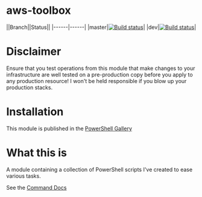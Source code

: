# aws-toolbox

||Branch||Status||
|------|------|
|master|[![Build status](https://ci.appveyor.com/api/projects/status/t6p8w8pfvy2emlr9/branch/master?svg=true)](https://ci.appveyor.com/project/fireflycons/aws-toolbox/branch/master)|
|dev|[![Build status](https://ci.appveyor.com/api/projects/status/t6p8w8pfvy2emlr9/branch/dev?svg=true)](https://ci.appveyor.com/project/fireflycons/aws-toolbox/branch/dev)|

# Disclaimer

Ensure that you test operations from this module that make changes to your infrastructure are
well tested on a pre-production copy before you apply to any production resource!
I won't be held responsible if you blow up your production stacks.

# Installation

This module is published in the [PowerShell Gallery](https://www.powershellgallery.com/packages?q=aws-toolbox)

# What this is
A module containing a collection of PowerShell scripts I've created to ease various tasks.

See the [Command Docs](https://github.com/fireflycons/aws-toolbox/tree/master/docs/en-US/aws-toolbox.md)
